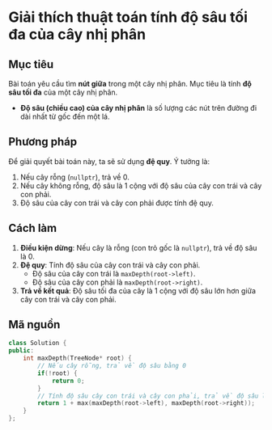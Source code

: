 # Giải thích thuật toán tính độ sâu tối đa của cây nhị phân

## Mục tiêu
Bài toán yêu cầu tìm **nút giữa** trong một cây nhị phân. Mục tiêu là tính **độ sâu tối đa** của một cây nhị phân.

- **Độ sâu (chiều cao) của cây nhị phân** là số lượng các nút trên đường đi dài nhất từ gốc đến một lá.

## Phương pháp
Để giải quyết bài toán này, ta sẽ sử dụng **đệ quy**. Ý tưởng là:
1. Nếu cây rỗng (`nullptr`), trả về 0.
2. Nếu cây không rỗng, độ sâu là 1 cộng với độ sâu của cây con trái và cây con phải.
3. Độ sâu của cây con trái và cây con phải được tính đệ quy.

## Cách làm
1. **Điều kiện dừng**: Nếu cây là rỗng (con trỏ gốc là `nullptr`), trả về độ sâu là 0.
2. **Đệ quy**: Tính độ sâu của cây con trái và cây con phải.
   - Độ sâu của cây con trái là `maxDepth(root->left)`.
   - Độ sâu của cây con phải là `maxDepth(root->right)`.
3. **Trả về kết quả**: Độ sâu tối đa của cây là 1 cộng với độ sâu lớn hơn giữa cây con trái và cây con phải.

## Mã nguồn

```cpp
class Solution {
public:
    int maxDepth(TreeNode* root) {
        // Nếu cây rỗng, trả về độ sâu bằng 0
        if(!root) {
            return 0;
        }
        // Tính độ sâu cây con trái và cây con phải, trả về độ sâu lớn nhất + 1
        return 1 + max(maxDepth(root->left), maxDepth(root->right));
    }
};
